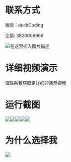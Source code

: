 # 联系方式

微信：duckCoding

企鹅: 3820006966

![在这里插入图片描述](http://upload.cxycsx.vip/91ab4bcb4f2c4c6db86365bb6d6e9c62.jpeg)

# 详细视频演示

请联系我获取更详细的演示视频

# 运行截图

![](http://www.bysj52.com/uploadfile/ueditor/image/202306/%E6%AF%95%E8%AE%BEssm581%E5%9F%BA%E4%BA%8EVue%E7%9A%84%E6%88%8F%E5%89%A7%E6%8E%A8%E5%B9%BF%E7%BD%91%E7%AB%99+vue%E6%AF%95%E4%B8%9A%E8%AE%BE%E8%AE%A1/4.png)![](http://www.bysj52.com/uploadfile/ueditor/image/202306/%E6%AF%95%E8%AE%BEssm581%E5%9F%BA%E4%BA%8EVue%E7%9A%84%E6%88%8F%E5%89%A7%E6%8E%A8%E5%B9%BF%E7%BD%91%E7%AB%99+vue%E6%AF%95%E4%B8%9A%E8%AE%BE%E8%AE%A1/2.png)![](http://www.bysj52.com/uploadfile/ueditor/image/202306/%E6%AF%95%E8%AE%BEssm581%E5%9F%BA%E4%BA%8EVue%E7%9A%84%E6%88%8F%E5%89%A7%E6%8E%A8%E5%B9%BF%E7%BD%91%E7%AB%99+vue%E6%AF%95%E4%B8%9A%E8%AE%BE%E8%AE%A1/3.png)![](http://www.bysj52.com/uploadfile/ueditor/image/202306/%E6%AF%95%E8%AE%BEssm581%E5%9F%BA%E4%BA%8EVue%E7%9A%84%E6%88%8F%E5%89%A7%E6%8E%A8%E5%B9%BF%E7%BD%91%E7%AB%99+vue%E6%AF%95%E4%B8%9A%E8%AE%BE%E8%AE%A1/1.png)![](http://www.bysj52.com/uploadfile/ueditor/image/202306/%E6%AF%95%E8%AE%BEssm581%E5%9F%BA%E4%BA%8EVue%E7%9A%84%E6%88%8F%E5%89%A7%E6%8E%A8%E5%B9%BF%E7%BD%91%E7%AB%99+vue%E6%AF%95%E4%B8%9A%E8%AE%BE%E8%AE%A1/5.png)

# 为什么选择我

![](http://upload.cxycsx.vip/%E7%A8%8B%E5%BA%8F%E8%AE%BE%E8%AE%A1.png)

